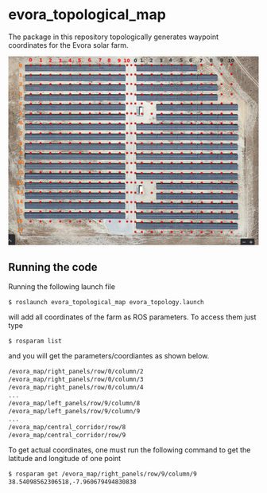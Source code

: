 # evora_topological_map
The package in this repository topologically generates waypoint coordinates for the Evora solar farm.

![evora topology map](https://raw.githubusercontent.com/durable-ist/evora_topological_map/master/data/imgs/evora_farm_matrix.png)


## Running the code
Running the following launch file
```
$ roslaunch evora_topological_map evora_topology.launch
```

will add all coordinates of the farm as ROS parameters. To access them just type
```
$ rosparam list
```

and you will get the parameters/coordiantes as shown below. 

```
/evora_map/right_panels/row/0/column/2
/evora_map/right_panels/row/0/column/3
/evora_map/right_panels/row/0/column/4
...
/evora_map/left_panels/row/9/column/8
/evora_map/left_panels/row/9/column/9
...
/evora_map/central_corridor/row/8
/evora_map/central_corridor/row/9
```

To get actual coordinates, one must run the following command to get the latitude and longitude of one point

```
$ rosparam get /evora_map/right_panels/row/9/column/9
38.54098562306518,-7.960679494830838
```
